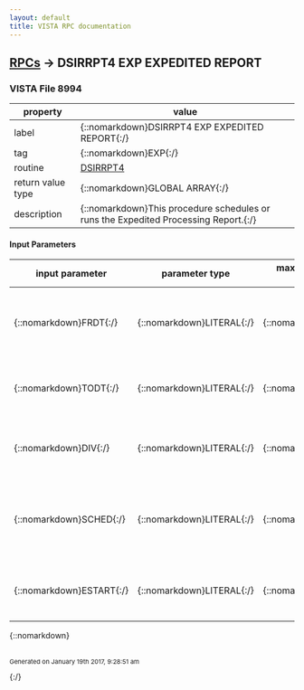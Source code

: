 ```yaml
---
layout: default
title: VISTA RPC documentation
---
```




## [RPCs](TableOfContent.md) &#8594; DSIRRPT4 EXP EXPEDITED REPORT 



### VISTA File 8994 


 property | value 
--- | --- 
 label | {::nomarkdown}DSIRRPT4 EXP EXPEDITED REPORT{:/}
 tag | {::nomarkdown}EXP{:/}
 routine | [DSIRRPT4](http://code.osehra.org/dox/Routine_DSIRRPT4_source.html)
 return value type | {::nomarkdown}GLOBAL ARRAY{:/}
 description | {::nomarkdown}This procedure schedules or runs the Expedited Processing Report.{:/}

#### Input Parameters

| input parameter | parameter type | maximum data length | required | description | 
| --- | --- | --- | --- | --- | 
| {::nomarkdown}FRDT{:/} | {::nomarkdown}LITERAL{:/} | {::nomarkdown}15{:/} | {::nomarkdown}true{:/} | {::nomarkdown}This is the field tht identifies the eariest received date for the report.{:/} | 
| {::nomarkdown}TODT{:/} | {::nomarkdown}LITERAL{:/} | {::nomarkdown}15{:/} | {::nomarkdown}true{:/} | {::nomarkdown}This is the field tht identifies the latest received date for the report.{:/} | 
| {::nomarkdown}DIV{:/} | {::nomarkdown}LITERAL{:/} | {::nomarkdown}12{:/} | {::nomarkdown}true{:/} | {::nomarkdown}This is an optional division number.  If not provided, DUZ(2) is used.{:/} | 
| {::nomarkdown}SCHED{:/} | {::nomarkdown}LITERAL{:/} | {::nomarkdown}1{:/} | {::nomarkdown}true{:/} | {::nomarkdown}This is an optional boolean field to indicate whether of not the report should be scheduled.{:/} | 
| {::nomarkdown}ESTART{:/} | {::nomarkdown}LITERAL{:/} | {::nomarkdown}15{:/} | {::nomarkdown}true{:/} | {::nomarkdown}This is the earliest start time for a task to launch if the report isscheduled.{:/} | 

{::nomarkdown} <br/><br/><p style="font-size: 11px">Generated on January 19th 2017, 9:28:51 am</p>{:/}